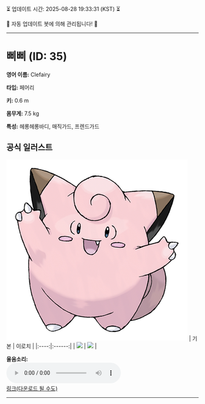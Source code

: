 
⏳ 업데이트 시간: 2025-08-28 19:33:31 (KST) ⏳

🤖 자동 업데이트 봇에 의해 관리됩니다! 🤖

---

# 삐삐 (ID: 35)
**영어 이름:** Clefairy

**타입:** 페어리

**키:** 0.6 m

**몸무게:** 7.5 kg

**특성:** 헤롱헤롱바디, 매직가드, 프렌드가드

## 공식 일러스트
![](https://raw.githubusercontent.com/PokeAPI/sprites/master/sprites/pokemon/other/official-artwork/35.png)
| 기본 | 이로치 |
|:----:|:------:|
| <img src="http://play.pokemonshowdown.com/sprites/ani/clefairy.gif" width="200"> | <img src="http://play.pokemonshowdown.com/sprites/ani-shiny/clefairy.gif" width="200"> |

**울음소리:**<br><audio controls src="https://raw.githubusercontent.com/PokeAPI/cries/main/cries/pokemon/latest/35.ogg"></audio><br> [링크(다운로드 될 수도)](https://raw.githubusercontent.com/PokeAPI/cries/main/cries/pokemon/latest/35.ogg)


---

